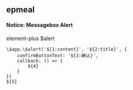 ## epmeal
#### Notice: Messagebox Alert
element-plus $alert
```
\$app.\$alert('${1:content}', '${2:title}', {
	confirmButtonText: '${3:确认}',
	callback: () => {
		${4}
	}
})
${5}
```